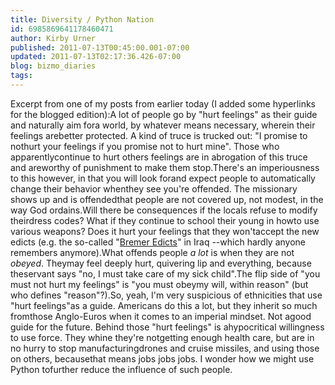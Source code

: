 ```yaml
---
title: Diversity / Python Nation
id: 6985869641178460471
author: Kirby Urner
published: 2011-07-13T00:45:00.001-07:00
updated: 2011-07-13T02:17:36.426-07:00
blog: bizmo_diaries
tags: 
---
```


Excerpt from one of my posts from earlier today (I added some hyperlinks for the blogged edition):A lot of people go by "hurt feelings" as their guide and naturally aim fora world, by whatever means necessary, wherein their feelings arebetter protected.  A kind of truce is trucked out:  "I promise to nothurt your feelings if you promise not to hurt mine".  Those who apparentlycontinue to hurt others feelings are in abrogation of this truce and areworthy of punishment to make them stop.There's an imperiousness to this however, in that you will look forand expect people to automatically change their behavior whenthey see you're offended.  The missionary shows up and is offendedthat people are not covered up, not modest, in the way God ordains.Will there be consequences if the locals refuse to modify theirdress codes?  What if they continue to school their young in howto use various weapons?  Does it hurt your feelings that they won'taccept the new edicts (e.g. the so-called "[Bremer Edicts](http://worldgame.blogspot.com/2005/01/rebuilding-iraq.html)" in Iraq --which hardly anyone remembers anymore).What offends people *a lot* is when they are not *obeyed*.  Theymay feel deeply hurt, quivering lip and everything, because theservant says "no, I must take care of my sick child".The flip side of "you must not hurt my feelings" is "you must obeymy will, within reason" (but who defines "reason"?).So, yeah, I'm very suspicious of ethnicities that use "hurt feelings"as a guide.  Americans do this a lot, but they inherit so much fromthose Anglo-Euros when it comes to an imperial mindset.  Not agood guide for the future.  Behind those "hurt feelings" is ahypocritical willingness to use force.  They whine they're notgetting enough health care, but are in no hurry to stop manufacturingdrones and cruise missiles, and using those on others, becausethat means jobs jobs jobs.  I wonder how we might use Python tofurther reduce the influence of such people.